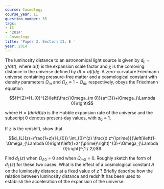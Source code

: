 ```yaml
---
course: Cosmology
course_year: II
question_number: 35
tags:
- II
- '2014'
- Cosmology
title: 'Paper 3, Section II, E '
year: 2014
---
```




The luminosity distance to an astronomical light source is given by $d_{L}=\chi / a(t)$, where $a(t)$ is the expansion scale factor and $\chi$ is the comoving distance in the universe defined by $d t=a(t) d \chi$. A zero-curvature Friedmann universe containing pressure-free matter and a cosmological constant with density parameters $\Omega_{m}$ and $\Omega_{\Lambda} \equiv 1-\Omega_{m}$, respectively, obeys the Friedmann equation

$$H^{2}=H_{0}^{2}\left(\frac{\Omega_{m 0}}{a^{3}}+\Omega_{\Lambda 0}\right)$$

where $H=(d a / d t) / a$ is the Hubble expansion rate of the universe and the subscript 0 denotes present-day values, with $a_{0} \equiv 1$.

If $z$ is the redshift, show that

$$d_{L}(z)=\frac{1+z}{H_{0}} \int_{0}^{z} \frac{d z^{\prime}}{\left[\left(1-\Omega_{\Lambda 0}\right)\left(1+z^{\prime}\right)^{3}+\Omega_{\Lambda 0}\right]^{1 / 2}}$$

Find $d_{L}(z)$ when $\Omega_{\Lambda 0}=0$ and when $\Omega_{m 0}=0$. Roughly sketch the form of $d_{L}(z)$ for these two cases. What is the effect of a cosmological constant $\Lambda$ on the luminosity distance at a fixed value of $z$ ? Briefly describe how the relation between luminosity distance and redshift has been used to establish the acceleration of the expansion of the universe.
